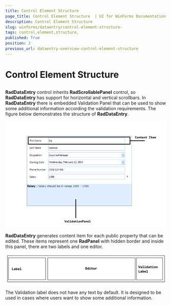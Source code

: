 ```yaml
---
title: Control Element Structure 
page_title: Control Element Structure  | UI for WinForms Documentation
description: Control Element Structure 
slug: winforms/dataentry/control-element-structure-
tags: control,element,structure,
published: True
position: 2
previous_url: dataentry-overview-control-element-structure
---
```


# Control Element Structure 



## 

__RadDataEntry__ control inherits __RadScrollablePanel__ control, so __RadDataEntry__ has support for horizontal and vertical scrollbars. In __RadDataEntry__ there is embedded Validation Panel that can be used to show some additional information according the validation requirements. The figure below demonstrates the structure of __RadDataEntry__.
 
![dataentry-overview-control-element-structure 001](images/dataentry-overview-control-element-structure001.png)

__RadDataEntry__ generates content item for each public property that can be edited. These items represent one __RadPanel__ with hidden border and inside this panel, there are two labels and one editor.
        
![dataentry-overview-control-element-structure 002](images/dataentry-overview-control-element-structure002.png)

The Validation label does not have any text by default. It is designed to be used in cases where users want to show some additional information.
        
